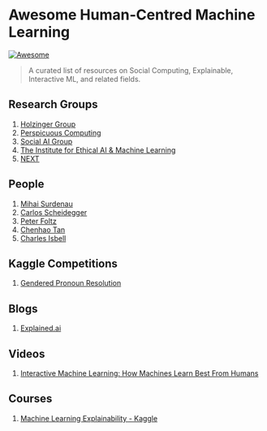 # Awesome Human-Centred Machine Learning

[![Awesome](https://cdn.rawgit.com/sindresorhus/awesome/d7305f38d29fed78fa85652e3a63e154dd8e8829/media/badge.svg)](https://github.com/sindresorhus/awesome)

> A curated list of resources on Social Computing, Explainable, Interactive ML, and related fields.

## Research Groups
1. [Holzinger Group](https://human-centered.ai/project/kandinsky-patterns/)
2. [Perspicuous Computing](https://www.perspicuous-computing.science)
3. [Social AI Group](https://www.cs.vu.nl/en/research/artificial-intelligence/Social_AI_Group/index.aspx)
4. [The Institute for Ethical AI & Machine Learning](https://ethical.institute)
5. [NEXT](http://nextml.org/)

## People
1. [Mihai Surdenau](http://www.surdeanu.info/mihai/index.php)
2. [Carlos Scheidegger](https://cscheid.net)
3. [Peter Foltz](http://peterfoltz.me)
4. [Chenhao Tan](https://chenhaot.com)
5. [Charles Isbell](https://www.cc.gatech.edu/fac/Charles.Isbell/)

## Kaggle Competitions
1. [Gendered Pronoun Resolution](https://www.kaggle.com/c/gendered-pronoun-resolution)

## Blogs
1. [Explained.ai](http://explained.ai)

## Videos
1. [Interactive Machine Learning: How Machines Learn Best From Humans](https://www.youtube.com/watch?v=mog8r2AqW94)

## Courses
1. [Machine Learning Explainability - Kaggle](https://www.kaggle.com/learn/machine-learning-explainability)
